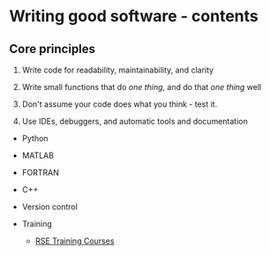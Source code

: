 # Writing good software - contents

## Core principles

1. Write code for readability, maintainability, and clarity

2. Write small functions that do _one thing_, and do that _one thing_ well

3. Don't assume your code does what you think - test it.

4. Use IDEs, debuggers, and automatic tools and documentation



* Python

* MATLAB

* FORTRAN

* C++

* Version control

* Training
    * [RSE Training Courses](https://www.bristol.ac.uk/acrc/research-software-engineering/training/)

